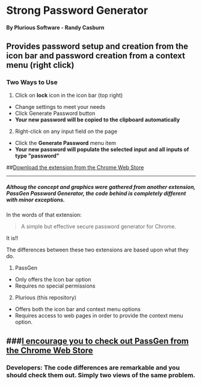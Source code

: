 # Strong Password Generator
#### By Plurious Software - Randy Casburn

## Provides password setup and creation from the icon bar and password creation from a context menu (right click)
 
### Two Ways to Use
 
1. Click on **lock**  icon in the icon bar (top right)
  * Change settings to meet your needs
  * Click Generate Password button
  * **Your new password will be copied to the clipboard automatically**
2. Right-click on any input field on the page
  * Click the **Generate Password** menu item
  * **Your new password will populate the selected input and all inputs of type "password"**
  
##[Download the extension from the Chrome Web Store](https://chrome.google.com/webstore)

----------------


                
##### Althoug the concept and graphics were gathered from another extension, PassGen Password Generator, the code behind is completely different with minor exceptions.
In the words of that extension: 
> A simple but effective secure password generator for Chrome.

It is!!

The differences between these two extensions are based upon what they do.

1. PassGen
  - Only offers the Icon bar option 
  - Requires no special permissions
2. Plurious (this repository)
  - Offers both the icon bar and context menu options
  - Requires access to web pages in order to provide the context menu option.
  
###[I encourage you to check out PassGen from the Chrome Web Store](https://chrome.google.com/webstore/detail/passgen-password-generato/cfhahkhhdbgkgcpoffcjdiclidcoiaek)
------------

### Developers: The code differences are remarkable and you should check them out. Simply two views of the same problem.

